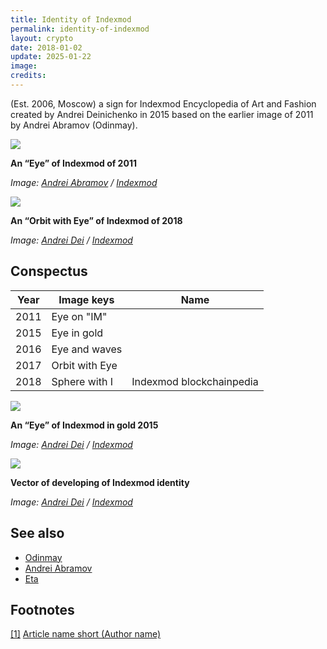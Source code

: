 ```yaml
---
title: Identity of Indexmod
permalink: identity-of-indexmod
layout: crypto
date: 2018-01-02
update: 2025-01-22
image:
credits:
---
```


(Est. 2006, Moscow) a sign for Indexmod Encyclopedia of Art and Fashion created by Andrei Deinichenko in 2015 based on the earlier image of 2011 by Andrei Abramov (Odinmay).

![](/images/indexmod-2011.png)

**An “Eye” of Indexmod of 2011**

*Image: [Andrei Abramov](abramov-andrei) / [Indexmod](indexmod)*

![](/encyclopedia/images/eye-2018.png)

**An “Orbit with Eye” of Indexmod of 2018**

*Image: [Andrei Dei](dei-andrei) / [Indexmod](indexmod)*

## Conspectus

|Year|Image keys|Name|
|-|-|-|
|2011|Eye on "IM"||
|2015|Eye in gold||
|2016|Eye and waves||
|2017|Orbit with Eye||
|2018|Sphere with I|Indexmod blockchainpedia|

![](/images/eye-gold.png)

**An “Eye” of Indexmod  in gold 2015**

*Image: [Andrei Dei](dei-andrei) / [Indexmod](indexmod)*

![](/images/vector.jpg)

**Vector of developing of Indexmod identity**

*Image: [Andrei Dei](dei-andrei) / [Indexmod](indexmod)*

## See also

+ [Odinmay](odinmay)
+ [Andrei Abramov](abramov-Andrei)
+ [Eta](eta)

## Footnotes

[[1]](#a1) <span id="f1"></span> [Article name short (Author name)](http://example.net/article)
